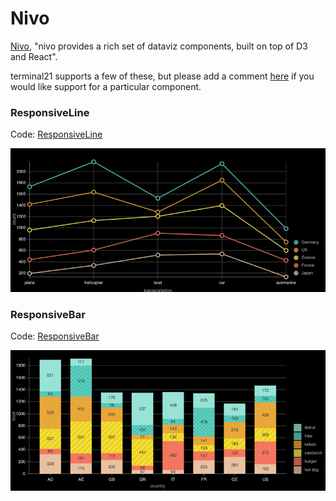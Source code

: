 # Nivo

[Nivo](https://nivo.rocks/), "nivo provides a rich set of dataviz components, built on top of D3 and React".

terminal21 supports a few of these, but please add a comment [here](https://github.com/kostaskougios/terminal21-restapi/discussions/3) if you 
would like support for a particular component.

### ResponsiveLine

Code: [ResponsiveLine](../examples/src/main/scala/tests/nivo/ResponsiveLineChart.scala)

![RL](images/nivo/responsiveline.png)

### ResponsiveBar

Code: [ResponsiveBar](../examples/src/main/scala/tests/nivo/ResponsiveBarChart.scala)

![RB](images/nivo/responsivebar.png)

